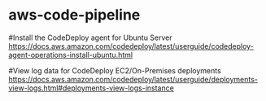 # aws-code-pipeline

#Install the CodeDeploy agent for Ubuntu Server
https://docs.aws.amazon.com/codedeploy/latest/userguide/codedeploy-agent-operations-install-ubuntu.html

#View log data for CodeDeploy EC2/On-Premises deployments
https://docs.aws.amazon.com/codedeploy/latest/userguide/deployments-view-logs.html#deployments-view-logs-instance

